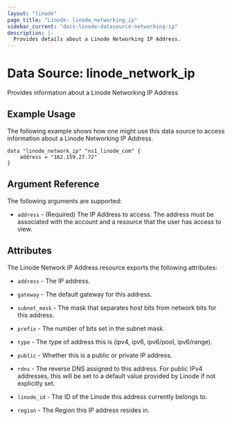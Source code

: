 ```yaml
---
layout: "linode"
page_title: "Linode: linode_networking_ip"
sidebar_current: "docs-linode-datasource-networking-ip"
description: |-
  Provides details about a Linode Networking IP Address.
---
```


# Data Source: linode\_network\_ip

Provides information about a Linode Networking IP Address

## Example Usage

The following example shows how one might use this data source to access information about a Linode Networking IP Address.

```hcl
data "linode_network_ip" "ns1_linode_com" {
    address = "162.159.27.72"
}
```

## Argument Reference

The following arguments are supported:

* `address` - (Required) The IP Address to access.  The address must be associated with the account and a resource that the user has access to view.

## Attributes

The Linode Network IP Address resource exports the following attributes:

* `address` - The IP address.

* `gateway` - The default gateway for this address.

* `subnet_mask` - The mask that separates host bits from network bits for this address.

* `prefix` - The number of bits set in the subnet mask.

* `type` - The type of address this is (ipv4, ipv6, ipv6/pool, ipv6/range).

* `public` - Whether this is a public or private IP address.

* `rdns` - The reverse DNS assigned to this address. For public IPv4 addresses, this will be set to a default value provided by Linode if not explicitly set.

* `linode_id` - The ID of the Linode this address currently belongs to.

* `region` - The Region this IP address resides in.
